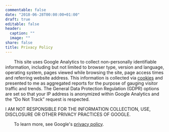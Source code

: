 ```yaml
---
commentable: false
date: "2018-06-28T00:00:00+01:00"
draft: true
editable: false
header:
  caption: ""
  image: ""
share: false
title: Privacy Policy
---
```


&nbsp;&nbsp;&nbsp;&nbsp;&nbsp;&nbsp; This site uses Google Analytics to collect non-personally identifiable information, including but not limited to browser type, version and language, operating system, pages viewed while browsing the site, page access times and referring website address. This information is collected via [cookies](https://www.cookiesandyou.com/) and presented to me as aggregated reports for the purpose of gauging visitor traffic and trends. The General Data Protection Regulation (GDPR) options are set so that your IP address is anonymized within Google Analytics and the “Do Not Track” request is respected.

I AM NOT RESPONSIBLE FOR THE INFORMATION COLLECTION, USE, DISCLOSURE OR OTHER PRIVACY PRACTICES OF GOOGLE. 

&nbsp;&nbsp;&nbsp;&nbsp;&nbsp;&nbsp; To learn more, see Google's [privacy policy](https://policies.google.com/privacy?hl=en-US).